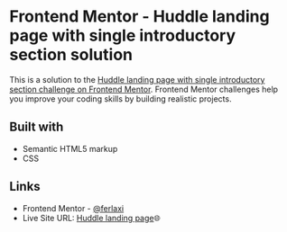 # Frontend Mentor - Huddle landing page with single introductory section solution

This is a solution to the [Huddle landing page with single introductory section challenge on Frontend Mentor](https://www.frontendmentor.io/challenges/huddle-landing-page-with-a-single-introductory-section-B_2Wvxgi0). Frontend Mentor challenges help you improve your coding skills by building realistic projects. 

## Built with

- Semantic HTML5 markup
- CSS

## Links
- Frontend Mentor - [@ferlaxi](https://www.frontendmentor.io/profile/ferlaxi)
- Live Site URL: [Huddle landing page]()🌐